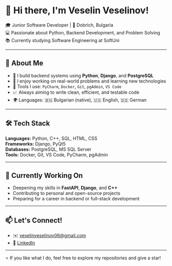 # 👋 Hi there, I'm Veselin Veselinov!

🎓 Junior Software Developer | 📍 Dobrich, Bulgaria  
💻 Passionate about Python, Backend Development, and Problem Solving  
📚 Currently studying Software Engineering at SoftUni

---

## 🚀 About Me

- 🔧 I build backend systems using **Python**, **Django**, and **PostgreSQL**
- 🧠 I enjoy working on real-world problems and learning new technologies
- 🧰 Tools I use: `PyCharm`, `Docker`, `Git`, `pgAdmin`, `VS Code`
- 📈 Always aiming to write clean, efficient, and testable code
- 🌍 Languages: 🇧🇬 Bulgarian (native), 🇺🇸 English, 🇩🇪 German

---

## 🛠️ Tech Stack

**Languages:** Python, C++, SQL, HTML, CSS  
**Frameworks:** Django, PyQt5  
**Databases:** PostgreSQL, MS SQL Server  
**Tools:** Docker, Git, VS Code, PyCharm, pgAdmin

---

## 🎯 Currently Working On

- Deepening my skills in **FastAPI**, **Django**, and **C++**
- Contributing to personal and open-source projects
- Preparing for a career in backend or full-stack development

---

## 📫 Let's Connect!

- ✉️ veselinveselinov06@gmail.com  
- 💼 [LinkedIn](https://linkedin.com/in/veselin-veselinov-a7bb9930a)

---

⭐ If you like what I do, feel free to explore my repositories and give a star!
